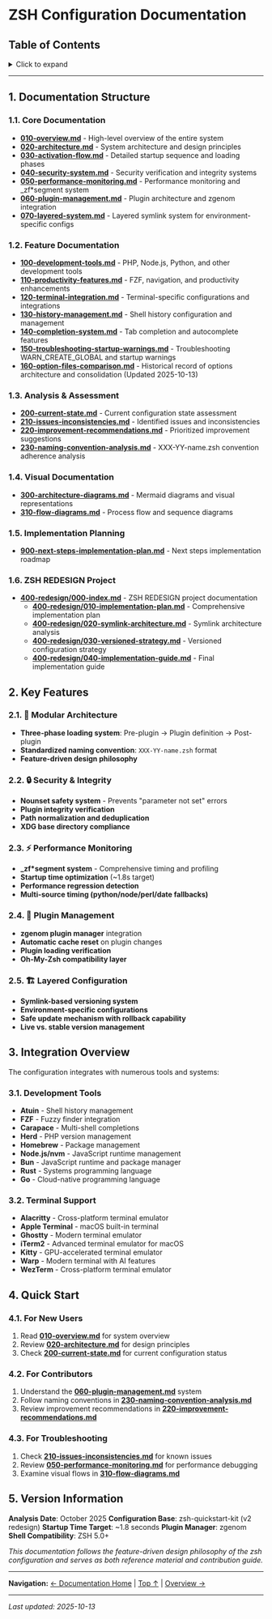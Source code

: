 # ZSH Configuration Documentation

## Table of Contents

<details>
<summary>Click to expand</summary>

- [1. Documentation Structure](#1-documentation-structure)
  - [1.1. Core Documentation](#11-core-documentation)
  - [1.2. Feature Documentation](#12-feature-documentation)
  - [1.3. Analysis & Assessment](#13-analysis-assessment)
  - [1.4. Visual Documentation](#14-visual-documentation)
  - [1.5. Implementation Planning](#15-implementation-planning)
  - [1.6. ZSH REDESIGN Project](#16-zsh-redesign-project)
- [2. Key Features](#2-key-features)
  - [2.1. 🔧 **Modular Architecture**](#21-modular-architecture)
  - [2.2. 🔒 **Security & Integrity**](#22-security-integrity)
  - [2.3. ⚡ **Performance Monitoring**](#23-performance-monitoring)
  - [2.4. 🔗 **Plugin Management**](#24-plugin-management)
  - [2.5. 🏗️ **Layered Configuration**](#25-layered-configuration)
- [3. Integration Overview](#3-integration-overview)
  - [3.1. **Development Tools**](#31-development-tools)
  - [3.2. **Terminal Support**](#32-terminal-support)
- [4. Quick Start](#4-quick-start)
  - [4.1. For New Users](#41-for-new-users)
  - [4.2. For Contributors](#42-for-contributors)
  - [4.3. For Troubleshooting](#43-for-troubleshooting)
- [5. Version Information](#5-version-information)

</details>

---


## 1. Documentation Structure

### 1.1. Core Documentation

- **[010-overview.md](010-overview.md)** - High-level overview of the entire system
- **[020-architecture.md](020-architecture.md)** - System architecture and design principles
- **[030-activation-flow.md](030-activation-flow.md)** - Detailed startup sequence and loading phases
- **[040-security-system.md](040-security-system.md)** - Security verification and integrity systems
- **[050-performance-monitoring.md](050-performance-monitoring.md)** - Performance monitoring and _zf*segment system
- **[060-plugin-management.md](060-plugin-management.md)** - Plugin architecture and zgenom integration
- **[070-layered-system.md](070-layered-system.md)** - Layered symlink system for environment-specific configs


### 1.2. Feature Documentation

- **[100-development-tools.md](100-development-tools.md)** - PHP, Node.js, Python, and other development tools
- **[110-productivity-features.md](110-productivity-features.md)** - FZF, navigation, and productivity enhancements
- **[120-terminal-integration.md](120-terminal-integration.md)** - Terminal-specific configurations and integrations
- **[130-history-management.md](130-history-management.md)** - Shell history configuration and management
- **[140-completion-system.md](140-completion-system.md)** - Tab completion and autocomplete features
- **[150-troubleshooting-startup-warnings.md](150-troubleshooting-startup-warnings.md)** - Troubleshooting WARN_CREATE_GLOBAL and startup warnings
- **[160-option-files-comparison.md](160-option-files-comparison.md)** - Historical record of options architecture and consolidation (Updated 2025-10-13)


### 1.3. Analysis & Assessment

- **[200-current-state.md](200-current-state.md)** - Current configuration state assessment
- **[210-issues-inconsistencies.md](210-issues-inconsistencies.md)** - Identified issues and inconsistencies
- **[220-improvement-recommendations.md](220-improvement-recommendations.md)** - Prioritized improvement suggestions
- **[230-naming-convention-analysis.md](230-naming-convention-analysis.md)** - XXX-YY-name.zsh convention adherence analysis


### 1.4. Visual Documentation

- **[300-architecture-diagrams.md](300-architecture-diagrams.md)** - Mermaid diagrams and visual representations
- **[310-flow-diagrams.md](310-flow-diagrams.md)** - Process flow and sequence diagrams


### 1.5. Implementation Planning

- **[900-next-steps-implementation-plan.md](250-next-steps/010-next-steps-implementation-plan.md)** - Next steps implementation roadmap


### 1.6. ZSH REDESIGN Project

- **[400-redesign/000-index.md](400-redesign/000-index.md)** - ZSH REDESIGN project documentation
  - **[400-redesign/010-implementation-plan.md](400-redesign/010-implementation-plan.md)** - Comprehensive implementation plan
  - **[400-redesign/020-symlink-architecture.md](400-redesign/020-symlink-architecture.md)** - Symlink architecture analysis
  - **[400-redesign/030-versioned-strategy.md](400-redesign/030-versioned-strategy.md)** - Versioned configuration strategy
  - **[400-redesign/040-implementation-guide.md](400-redesign/040-implementation-guide.md)** - Final implementation guide


## 2. Key Features

### 2.1. 🔧 **Modular Architecture**

- **Three-phase loading system**: Pre-plugin → Plugin definition → Post-plugin
- **Standardized naming convention**: `XXX-YY-name.zsh` format
- **Feature-driven design philosophy**


### 2.2. 🔒 **Security & Integrity**

- **Nounset safety system** - Prevents "parameter not set" errors
- **Plugin integrity verification**
- **Path normalization and deduplication**
- **XDG base directory compliance**


### 2.3. ⚡ **Performance Monitoring**

- **_zf*segment system** - Comprehensive timing and profiling
- **Startup time optimization** (~1.8s target)
- **Performance regression detection**
- **Multi-source timing (python/node/perl/date fallbacks)**


### 2.4. 🔗 **Plugin Management**

- **zgenom plugin manager** integration
- **Automatic cache reset** on plugin changes
- **Plugin loading verification**
- **Oh-My-Zsh compatibility layer**


### 2.5. 🏗️ **Layered Configuration**

- **Symlink-based versioning system**
- **Environment-specific configurations**
- **Safe update mechanism with rollback capability**
- **Live vs. stable version management**


## 3. Integration Overview

The configuration integrates with numerous tools and systems:

### 3.1. **Development Tools**

- **Atuin** - Shell history management
- **FZF** - Fuzzy finder integration
- **Carapace** - Multi-shell completions
- **Herd** - PHP version management
- **Homebrew** - Package management
- **Node.js/nvm** - JavaScript runtime management
- **Bun** - JavaScript runtime and package manager
- **Rust** - Systems programming language
- **Go** - Cloud-native programming language


### 3.2. **Terminal Support**

- **Alacritty** - Cross-platform terminal emulator
- **Apple Terminal** - macOS built-in terminal
- **Ghostty** - Modern terminal emulator
- **iTerm2** - Advanced terminal emulator for macOS
- **Kitty** - GPU-accelerated terminal emulator
- **Warp** - Modern terminal with AI features
- **WezTerm** - Cross-platform terminal emulator


## 4. Quick Start

### 4.1. For New Users

1. Read **[010-overview.md](010-overview.md)** for system overview
2. Review **[020-architecture.md](020-architecture.md)** for design principles
3. Check **[200-current-state.md](200-current-state.md)** for current configuration status


### 4.2. For Contributors

1. Understand the **[060-plugin-management.md](060-plugin-management.md)** system
2. Follow naming conventions in **[230-naming-convention-analysis.md](230-naming-convention-analysis.md)**
3. Review improvement recommendations in **[220-improvement-recommendations.md](220-improvement-recommendations.md)**


### 4.3. For Troubleshooting

1. Check **[210-issues-inconsistencies.md](210-issues-inconsistencies.md)** for known issues
2. Review **[050-performance-monitoring.md](050-performance-monitoring.md)** for performance debugging
3. Examine visual flows in **[310-flow-diagrams.md](310-flow-diagrams.md)**


## 5. Version Information

**Analysis Date**: October 2025
**Configuration Base**: zsh-quickstart-kit (v2 redesign)
**Startup Time Target**: ~1.8 seconds
**Plugin Manager**: zgenom
**Shell Compatibility**: ZSH 5.0+


*This documentation follows the feature-driven design philosophy of the zsh configuration and serves as both reference material and contribution guide.*

---

**Navigation:** [← Documentation Home](../README.md) | [Top ↑](#zsh-configuration-documentation) | [Overview →](010-overview.md)

---

*Last updated: 2025-10-13*
